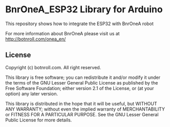 # BnrOneA_ESP32 Library for Arduino 
This repository shows how to integrate the ESP32 with BnrOneA robot

For more information about BnrOneA please visit us at
http://botnroll.com/onea_en/

## License 

Copyright (c) botnroll.com. All right reserved.

This library is free software; you can redistribute it and/or
modify it under the terms of the GNU Lesser General Public
License as published by the Free Software Foundation; either
version 2.1 of the License, or (at your option) any later version.

This library is distributed in the hope that it will be useful,
but WITHOUT ANY WARRANTY; without even the implied warranty of
MERCHANTABILITY or FITNESS FOR A PARTICULAR PURPOSE. See the GNU
Lesser General Public License for more details.
